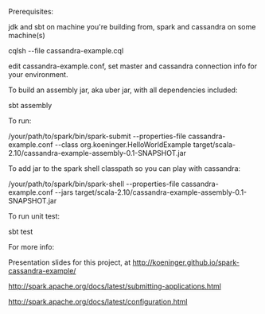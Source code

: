 Prerequisites:

jdk and sbt on machine you're building from, spark and cassandra on some machine(s)

cqlsh --file cassandra-example.cql

edit cassandra-example.conf, set master and cassandra connection info for your environment.


To build an assembly jar, aka uber jar, with all dependencies included:

sbt assembly


To run:

/your/path/to/spark/bin/spark-submit --properties-file cassandra-example.conf --class org.koeninger.HelloWorldExample target/scala-2.10/cassandra-example-assembly-0.1-SNAPSHOT.jar


To add jar to the spark shell classpath so you can play with cassandra:

/your/path/to/spark/bin/spark-shell --properties-file cassandra-example.conf --jars target/scala-2.10/cassandra-example-assembly-0.1-SNAPSHOT.jar


To run unit test:

sbt test


For more info:

Presentation slides for this project, at http://koeninger.github.io/spark-cassandra-example/

http://spark.apache.org/docs/latest/submitting-applications.html

http://spark.apache.org/docs/latest/configuration.html
